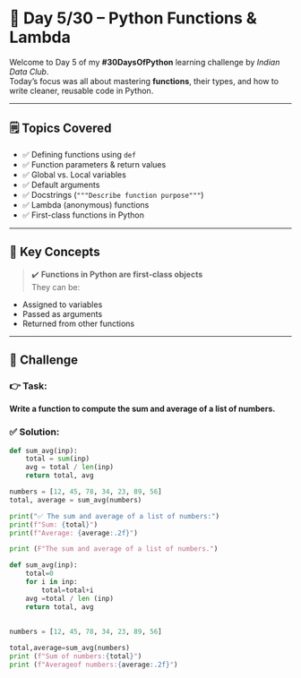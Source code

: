 # 📘 Day 5/30 – Python Functions & Lambda

Welcome to Day 5 of my **#30DaysOfPython** learning challenge by *Indian Data Club*.  
Today’s focus was all about mastering **functions**, their types, and how to write cleaner, reusable code in Python.

---

## 🗒️ Topics Covered

- ✅ Defining functions using `def`
- ✅ Function parameters & return values
- ✅ Global vs. Local variables
- ✅ Default arguments
- ✅ Docstrings (`"""Describe function purpose"""`)
- ✅ Lambda (anonymous) functions
- ✅ First-class functions in Python

---

## 📌 Key Concepts

> ✔️ **Functions in Python are first-class objects**  
They can be:
- Assigned to variables
- Passed as arguments
- Returned from other functions

---

## 🎯 Challenge

### 👉 Task:
**Write a function to compute the sum and average of a list of numbers.**

### ✅ Solution:
```python
def sum_avg(inp):
    total = sum(inp)
    avg = total / len(inp)
    return total, avg

numbers = [12, 45, 78, 34, 23, 89, 56]
total, average = sum_avg(numbers)

print("✅ The sum and average of a list of numbers:")
print(f"Sum: {total}")
print(f"Average: {average:.2f}")
```


```python
print (F"The sum and average of a list of numbers.")

def sum_avg(inp):
    total=0
    for i in inp:
        total=total+i
    avg =total / len (inp)
    return total, avg
    
  
numbers = [12, 45, 78, 34, 23, 89, 56]

total,average=sum_avg(numbers)
print (f"Sum of numbers:{total}")
print (f"Averageof numbers:{average:.2f}")
```

